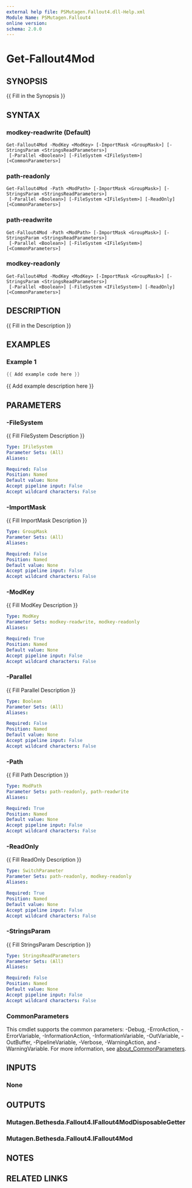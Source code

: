 ```yaml
---
external help file: PSMutagen.Fallout4.dll-Help.xml
Module Name: PSMutagen.Fallout4
online version:
schema: 2.0.0
---
```


# Get-Fallout4Mod

## SYNOPSIS
{{ Fill in the Synopsis }}

## SYNTAX

### modkey-readwrite (Default)
```
Get-Fallout4Mod -ModKey <ModKey> [-ImportMask <GroupMask>] [-StringsParam <StringsReadParameters>]
 [-Parallel <Boolean>] [-FileSystem <IFileSystem>] [<CommonParameters>]
```

### path-readonly
```
Get-Fallout4Mod -Path <ModPath> [-ImportMask <GroupMask>] [-StringsParam <StringsReadParameters>]
 [-Parallel <Boolean>] [-FileSystem <IFileSystem>] [-ReadOnly] [<CommonParameters>]
```

### path-readwrite
```
Get-Fallout4Mod -Path <ModPath> [-ImportMask <GroupMask>] [-StringsParam <StringsReadParameters>]
 [-Parallel <Boolean>] [-FileSystem <IFileSystem>] [<CommonParameters>]
```

### modkey-readonly
```
Get-Fallout4Mod -ModKey <ModKey> [-ImportMask <GroupMask>] [-StringsParam <StringsReadParameters>]
 [-Parallel <Boolean>] [-FileSystem <IFileSystem>] [-ReadOnly] [<CommonParameters>]
```

## DESCRIPTION
{{ Fill in the Description }}

## EXAMPLES

### Example 1
```powershell
{{ Add example code here }}
```

{{ Add example description here }}

## PARAMETERS

### -FileSystem
{{ Fill FileSystem Description }}

```yaml
Type: IFileSystem
Parameter Sets: (All)
Aliases:

Required: False
Position: Named
Default value: None
Accept pipeline input: False
Accept wildcard characters: False
```

### -ImportMask
{{ Fill ImportMask Description }}

```yaml
Type: GroupMask
Parameter Sets: (All)
Aliases:

Required: False
Position: Named
Default value: None
Accept pipeline input: False
Accept wildcard characters: False
```

### -ModKey
{{ Fill ModKey Description }}

```yaml
Type: ModKey
Parameter Sets: modkey-readwrite, modkey-readonly
Aliases:

Required: True
Position: Named
Default value: None
Accept pipeline input: False
Accept wildcard characters: False
```

### -Parallel
{{ Fill Parallel Description }}

```yaml
Type: Boolean
Parameter Sets: (All)
Aliases:

Required: False
Position: Named
Default value: None
Accept pipeline input: False
Accept wildcard characters: False
```

### -Path
{{ Fill Path Description }}

```yaml
Type: ModPath
Parameter Sets: path-readonly, path-readwrite
Aliases:

Required: True
Position: Named
Default value: None
Accept pipeline input: False
Accept wildcard characters: False
```

### -ReadOnly
{{ Fill ReadOnly Description }}

```yaml
Type: SwitchParameter
Parameter Sets: path-readonly, modkey-readonly
Aliases:

Required: True
Position: Named
Default value: None
Accept pipeline input: False
Accept wildcard characters: False
```

### -StringsParam
{{ Fill StringsParam Description }}

```yaml
Type: StringsReadParameters
Parameter Sets: (All)
Aliases:

Required: False
Position: Named
Default value: None
Accept pipeline input: False
Accept wildcard characters: False
```

### CommonParameters
This cmdlet supports the common parameters: -Debug, -ErrorAction, -ErrorVariable, -InformationAction, -InformationVariable, -OutVariable, -OutBuffer, -PipelineVariable, -Verbose, -WarningAction, and -WarningVariable. For more information, see [about_CommonParameters](http://go.microsoft.com/fwlink/?LinkID=113216).

## INPUTS

### None

## OUTPUTS

### Mutagen.Bethesda.Fallout4.IFallout4ModDisposableGetter

### Mutagen.Bethesda.Fallout4.IFallout4Mod

## NOTES

## RELATED LINKS
